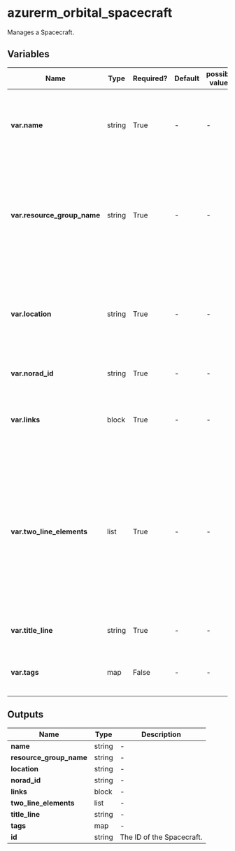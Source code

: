 # azurerm_orbital_spacecraft

Manages a Spacecraft.

## Variables

| Name | Type | Required? | Default  | possible values | Description |
| ---- | ---- | --------- | -------- | ----------- | ----------- |
| **var.name** | string | True | -  |  -  | The name of the Spacecraft. Changing this forces a new resource to be created. | 
| **var.resource_group_name** | string | True | -  |  -  | The name of the Resource Group where the Spacecraft exists. Changing this forces a new resource to be created. | 
| **var.location** | string | True | -  |  -  | The location where the Spacecraft exists. Changing this forces a new resource to be created. | 
| **var.norad_id** | string | True | -  |  -  | NORAD ID of the Spacecraft. | 
| **var.links** | block | True | -  |  -  | A `links` block. Changing this forces a new resource to be created. | 
| **var.two_line_elements** | list | True | -  |  -  | A list of the two line elements (TLE), the first string being the first of the TLE, the second string being the second line of the TLE. Changing this forces a new resource to be created. | 
| **var.title_line** | string | True | -  |  -  | Title of the two line elements (TLE). | 
| **var.tags** | map | False | -  |  -  | A mapping of tags to assign to the resource. | 



## Outputs

| Name | Type | Description |
| ---- | ---- | --------- | 
| **name** | string  | - | 
| **resource_group_name** | string  | - | 
| **location** | string  | - | 
| **norad_id** | string  | - | 
| **links** | block  | - | 
| **two_line_elements** | list  | - | 
| **title_line** | string  | - | 
| **tags** | map  | - | 
| **id** | string  | The ID of the Spacecraft. | 